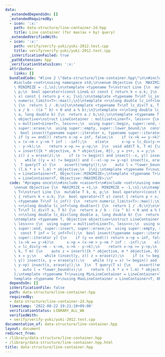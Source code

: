 ```yaml
---
data:
  _extendedDependsOn: []
  _extendedRequiredBy:
  - icon: ':x:'
    path: data-structure/line-container-2d.hpp
    title: Line container (for max(ax + by) query)
  _extendedVerifiedWith:
  - icon: ':x:'
    path: verify/verify-yuki/yuki-2012.test.cpp
    title: verify/verify-yuki/yuki-2012.test.cpp
  _isVerificationFailed: true
  _pathExtension: hpp
  _verificationStatusIcon: ':x:'
  attributes:
    links: []
  bundledCode: "#line 2 \"data-structure/line-container.hpp\"\n\n#include <cassert>\n\
    #include <set>\nusing namespace std;\n\nenum Objective {\n  MAXIMIZE = +1,\n \
    \ MINIMIZE = -1,\n};\n\ntemplate <typename T>\nstruct Line {\n  mutable T k, m,\
    \ p;\n  bool operator<(const Line& o) const { return k < o.k; }\n  bool operator<(T\
    \ x) const { return p < x; }\n};\n\ntemplate <typename T>\nT lc_inf() {\n  return\
    \ numeric_limits<T>::max();\n}\ntemplate <>\nlong double lc_inf<long double>()\
    \ {\n  return 1 / .0;\n}\n\ntemplate <typename T>\nT lc_div(T a, T b) {\n  return\
    \ a / b - ((a ^ b) < 0 and a % b);\n}\ntemplate <>\nlong double lc_div(long double\
    \ a, long double b) {\n  return a / b;\n};\n\ntemplate <typename T, Objective\
    \ objective>\nstruct LineContainer : multiset<Line<T>, less<>> {\n  using super\
    \ = multiset<Line<T>, less<>>;\n  using super::begin, super::end, super::insert,\
    \ super::erase;\n  using super::empty, super::lower_bound;\n  const T inf = lc_inf<T>();\n\
    \  bool insect(typename super::iterator x, typename super::iterator y) {\n   \
    \ if (y == end()) return x->p = inf, false;\n    if (x->k == y->k)\n      x->p\
    \ = (x->m > y->m ? inf : -inf);\n    else\n      x->p = lc_div(y->m - x->m, x->k\
    \ - y->k);\n    return x->p >= y->p;\n  }\n  void add(T k, T m) {\n    auto z\
    \ = insert({k * objective, m * objective, 0}), y = z++, x = y;\n    while (insect(y,\
    \ z)) z = erase(z);\n    if (x != begin() and insect(--x, y)) insect(x, y = erase(y));\n\
    \    while ((y = x) != begin() and (--x)->p >= y->p) insect(x, erase(y));\n  }\n\
    \  T query(T x) {\n    assert(!empty());\n    auto l = *lower_bound(x);\n    return\
    \ (l.k * x + l.m) * objective;\n  }\n};\ntemplate <typename T>\nusing MinLineContainer\
    \ = LineContainer<T, Objective::MINIMIZE>;\ntemplate <typename T>\nusing MaxLineContainer\
    \ = LineContainer<T, Objective::MAXIMIZE>;\n"
  code: "#pragma once\n\n#include <cassert>\n#include <set>\nusing namespace std;\n\
    \nenum Objective {\n  MAXIMIZE = +1,\n  MINIMIZE = -1,\n};\n\ntemplate <typename\
    \ T>\nstruct Line {\n  mutable T k, m, p;\n  bool operator<(const Line& o) const\
    \ { return k < o.k; }\n  bool operator<(T x) const { return p < x; }\n};\n\ntemplate\
    \ <typename T>\nT lc_inf() {\n  return numeric_limits<T>::max();\n}\ntemplate\
    \ <>\nlong double lc_inf<long double>() {\n  return 1 / .0;\n}\n\ntemplate <typename\
    \ T>\nT lc_div(T a, T b) {\n  return a / b - ((a ^ b) < 0 and a % b);\n}\ntemplate\
    \ <>\nlong double lc_div(long double a, long double b) {\n  return a / b;\n};\n\
    \ntemplate <typename T, Objective objective>\nstruct LineContainer : multiset<Line<T>,\
    \ less<>> {\n  using super = multiset<Line<T>, less<>>;\n  using super::begin,\
    \ super::end, super::insert, super::erase;\n  using super::empty, super::lower_bound;\n\
    \  const T inf = lc_inf<T>();\n  bool insect(typename super::iterator x, typename\
    \ super::iterator y) {\n    if (y == end()) return x->p = inf, false;\n    if\
    \ (x->k == y->k)\n      x->p = (x->m > y->m ? inf : -inf);\n    else\n      x->p\
    \ = lc_div(y->m - x->m, x->k - y->k);\n    return x->p >= y->p;\n  }\n  void add(T\
    \ k, T m) {\n    auto z = insert({k * objective, m * objective, 0}), y = z++,\
    \ x = y;\n    while (insect(y, z)) z = erase(z);\n    if (x != begin() and insect(--x,\
    \ y)) insect(x, y = erase(y));\n    while ((y = x) != begin() and (--x)->p >=\
    \ y->p) insect(x, erase(y));\n  }\n  T query(T x) {\n    assert(!empty());\n \
    \   auto l = *lower_bound(x);\n    return (l.k * x + l.m) * objective;\n  }\n\
    };\ntemplate <typename T>\nusing MinLineContainer = LineContainer<T, Objective::MINIMIZE>;\n\
    template <typename T>\nusing MaxLineContainer = LineContainer<T, Objective::MAXIMIZE>;"
  dependsOn: []
  isVerificationFile: false
  path: data-structure/line-container.hpp
  requiredBy:
  - data-structure/line-container-2d.hpp
  timestamp: '2022-08-22 19:21:10+09:00'
  verificationStatus: LIBRARY_ALL_WA
  verifiedWith:
  - verify/verify-yuki/yuki-2012.test.cpp
documentation_of: data-structure/line-container.hpp
layout: document
redirect_from:
- /library/data-structure/line-container.hpp
- /library/data-structure/line-container.hpp.html
title: data-structure/line-container.hpp
---
```

